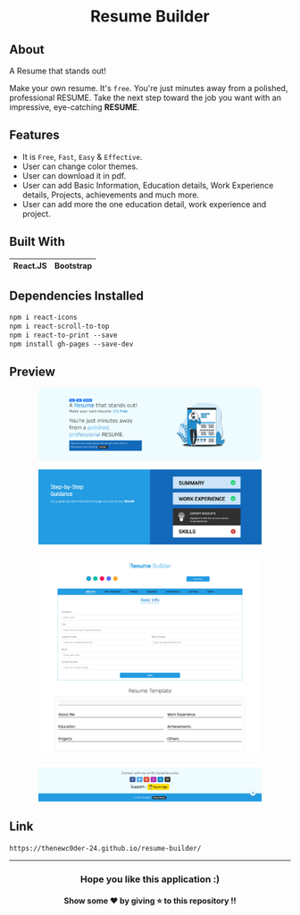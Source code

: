 <h1 align='center'>Resume Builder</h1>

## About
A Resume that stands out!

Make your own resume. It's `free`. You're just minutes away from a polished, professional RESUME.
Take the next step toward the job you want with an impressive, eye-catching **RESUME**.

## Features
* It is `Free`, `Fast`, `Easy` & `Effective`.
* User can change color themes.
* User can download it in pdf.
* User can add Basic Information, Education details, Work Experience details, Projects, achievements and much more.
* User can add more the one education detail, work experience and project.

## Built With 
|React.JS|Bootstrap|
|---|---|

## Dependencies Installed
```
npm i react-icons
npm i react-scroll-to-top
npm i react-to-print --save
npm install gh-pages --save-dev
```

## Preview
<p align="Center">
  <img src="https://github.com/TheNewC0der-24/resume-builder/blob/master/Preview/Preview-1.png" width="400">
  <img src="https://github.com/TheNewC0der-24/resume-builder/blob/master/Preview/Preview-2.png" width="400">
</p>
  
<p align="Center">
  <img src="https://github.com/TheNewC0der-24/resume-builder/blob/master/Preview/Preview-3.png" width="400">
</p>
  
<p align="Center">
  <img src="https://github.com/TheNewC0der-24/resume-builder/blob/master/Preview/Preview-4.png" width="400">
</p>

## Link
```
https://thenewc0der-24.github.io/resume-builder/
```

--- 
<h3 align='center'>Hope you like this application :)</h3>
<h4 align='center'>Show some ❤️ by giving ⭐ to this repository !!</h4>
